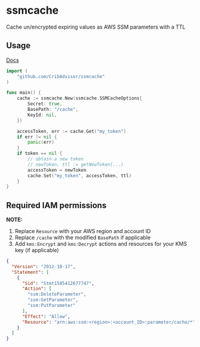 # ssmcache

Cache un/encrypted expiring values as AWS SSM parameters with a TTL

## Usage

[Docs](https://pkg.go.dev/github.com/CribAdvisor/ssmcache)

```go
import (
    "github.com/CribAdvisor/ssmcache"
)

func main() {
    cache := ssmcache.New(ssmcache.SSMCacheOptions{
        Secret: true,
        BasePath: "/cache",
        KeyId: nil,
    })

    accessToken, err := cache.Get("my_token")
    if err != nil {
        panic(err)
    }
    if token == nil {
        // obtain a new token
        // newToken, ttl := getNewToken(...)
        accessToken = newToken
        cache.Set("my_token", accessToken, ttl)
    }
}
```

## Required IAM permissions

**NOTE:**
1. Replace `Resource` with your AWS region and account ID
2. Replace `/cache` with the modified `BasePath` if applicable
3. Add `kms:Encrypt` and `kms:Decrypt` actions and resources for your KMS key (if applicable)
```json
{
  "Version": "2012-10-17",
  "Statement": [
    {
      "Sid": "Stmt1585412677747",
      "Action": [
        "ssm:DeleteParameter",
        "ssm:GetParameter",
        "ssm:PutParameter"
      ],
      "Effect": "Allow",
      "Resource": "arn:aws:ssm:<region>:<account_ID>:parameter/cache/*"
    }
  ]
}
```
